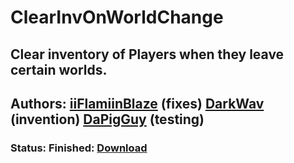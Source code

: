 # ClearInvOnWorldChange

## Clear inventory of Players when they leave certain worlds.

## Authors: [iiFlamiinBlaze](https://github.com/iiFlamiinBlaze) (fixes) [DarkWav](https://github.com/DarkWav) (invention) [DaPigGuy](https://github.com/DaPigGuy) (testing)

### Status: Finished: [Download](https://github.com/DarkWav/ClearInvOnWorldChange/raw/master/ClearInvOnWorldChange_v1.0.1.phar)
